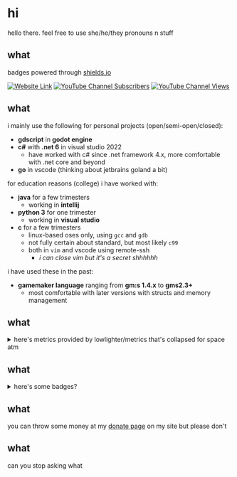 # hi
hello there. feel free to use she/he/they pronouns n stuff

## what
badges powered through [shields.io](https://shields.io)

[![Website Link](https://img.shields.io/badge/website-xubiod.net-blue)](https://xubiod.net) [![YouTube Channel Subscribers](https://img.shields.io/youtube/channel/subscribers/UCjOsw98p4g5jQqSPqqmD_9A?style=flat)](https://youtube.com/channel/UCjOsw98p4g5jQqSPqqmD_9A/) [![YouTube Channel Views](https://img.shields.io/youtube/channel/views/UCjOsw98p4g5jQqSPqqmD_9A?style=flat)](https://youtube.com/channel/UCjOsw98p4g5jQqSPqqmD_9A/)

## what
i mainly use the following for personal projects (open/semi-open/closed):

- **gdscript** in **godot engine**
- **c#** with **.net 6** in visual studio 2022
  - have worked with c# since .net framework 4.x, more comfortable with .net core and beyond
- **go** in vscode (thinking about jetbrains goland a bit)

for education reasons (college) i have worked with:

- **java** for a few trimesters
  - working in **intellij**
- **python 3** for one trimester
  - working in **visual studio**
- **c** for a few trimesters
  - linux-based oses only, using `gcc` and `gdb`
  - not fully certain about standard, but most likely `c99`
  - both in `vim` and vscode using remote-ssh
    - *i can close vim but it's a secret shhhhhh*

i have used these in the past:

- **gamemaker language** ranging from **gm:s 1.4.x** to **gms2.3+**
  - most comfortable with later versions with structs and memory management

## what

<details>
<summary>here's metrics provided by lowlighter/metrics that's collapsed for space atm</summary>

![Metrics](github-metrics.svg)

</details>

## what

<details>
  <summary>here's some badges?</summary>
  
  a more... comphrensive list of tools i use creatively overall is available [on my website](https://xubiod.net/tools)
  
  these came from https://badges.pages.dev/
  
  ### hardware/oses
  
  ![Apple Badge](https://img.shields.io/badge/Apple-000?logo=apple&logoColor=fff&style=flat)
  ![Elgato Badge](https://img.shields.io/badge/Elgato-101010?logo=elgato&logoColor=fff&style=flat)
  ![iOS Badge](https://img.shields.io/badge/iOS-000?logo=ios&logoColor=fff&style=flat)
  ![macOS Badge](https://img.shields.io/badge/macOS-000?logo=macos&logoColor=fff&style=flat)
  ![MSI Badge](https://img.shields.io/badge/MSI-F00?logo=msi&logoColor=fff&style=flat)
  ![Steam Deck Badge](https://img.shields.io/badge/Steam%20Deck-1A9FFF?logo=steamdeck&logoColor=fff&style=flat)
  ![Windows Badge](https://img.shields.io/badge/Windows-0078D6?logo=windows&logoColor=fff&style=flat)
  
  ### langs
  
  ![C Badge](https://img.shields.io/badge/C-A8B9CC?logo=c&logoColor=fff&style=flat)
  ![C Sharp Badge](https://img.shields.io/badge/C%20Sharp-239120?logo=csharp&logoColor=fff&style=flat)
  ![CSS3 Badge](https://img.shields.io/badge/CSS3-1572B6?logo=css3&logoColor=fff&style=flat)
  ![Git Badge](https://img.shields.io/badge/Git-F05032?logo=git&logoColor=fff&style=flat)
  ![Go Badge](https://img.shields.io/badge/Go-00ADD8?logo=go&logoColor=fff&style=flat)
  ![HTML5 Badge](https://img.shields.io/badge/HTML5-E34F26?logo=html5&logoColor=fff&style=flat)
  ![JavaScript Badge](https://img.shields.io/badge/JavaScript-F7DF1E?logo=javascript&logoColor=000&style=flat)
  ![Markdown Badge](https://img.shields.io/badge/Markdown-000?logo=markdown&logoColor=fff&style=flat)
  ![XAML Badge](https://img.shields.io/badge/XAML-0C54C2?logo=xaml&logoColor=fff&style=flat)
  
  ### regularly used softwares
  
  ![Affinity Badge](https://img.shields.io/badge/Affinity-222324?logo=affinity&logoColor=fff&style=flat)
  ![Aseprite Badge](https://img.shields.io/badge/Aseprite-7D929E?logo=aseprite&logoColor=fff&style=flat)
  ![Audacity Badge](https://img.shields.io/badge/Audacity-00C?logo=audacity&logoColor=fff&style=flat)
  ![Bitwarden Badge](https://img.shields.io/badge/Bitwarden-175DDC?logo=bitwarden&logoColor=fff&style=flat)
  ![Blender Badge](https://img.shields.io/badge/Blender-F5792A?logo=blender&logoColor=fff&style=flat)
  ![FFmpeg Badge](https://img.shields.io/badge/FFmpeg-007808?logo=ffmpeg&logoColor=fff&style=flat)
  ![FileZilla Badge](https://img.shields.io/badge/FileZilla-BF0000?logo=filezilla&logoColor=fff&style=flat)
  ![Firefox Browser Badge](https://img.shields.io/badge/Firefox%20Browser-FF7139?logo=firefoxbrowser&logoColor=fff&style=flat)
  ![Homebrew Badge](https://img.shields.io/badge/Homebrew-FBB040?logo=homebrew&logoColor=fff&style=flat)
  ![Itch.io Badge](https://img.shields.io/badge/Itch.io-FA5C5C?logo=itchdotio&logoColor=fff&style=flat)
  ![JetBrains Badge](https://img.shields.io/badge/JetBrains-000?logo=jetbrains&logoColor=fff&style=flat)
  ![Microsoft Office Badge](https://img.shields.io/badge/Microsoft%20Office-D83B01?logo=microsoftoffice&logoColor=fff&style=flat)
  ![OBS Studio Badge](https://img.shields.io/badge/OBS%20Studio-302E31?logo=obsstudio&logoColor=fff&style=flat)
  ![Tor Browser Badge](https://img.shields.io/badge/Tor%20Browser-7D4698?logo=torbrowser&logoColor=fff&style=flat)
  ![VirtualBox Badge](https://img.shields.io/badge/VirtualBox-183A61?logo=virtualbox&logoColor=fff&style=flat)
  ![Visual Studio Badge](https://img.shields.io/badge/Visual%20Studio-5C2D91?logo=visualstudio&logoColor=fff&style=flat)
  ![Visual Studio Code Badge](https://img.shields.io/badge/Visual%20Studio%20Code-007ACC?logo=visualstudiocode&logoColor=fff&style=flat)
  ![VLC media player Badge](https://img.shields.io/badge/VLC%20media%20player-F80?logo=vlcmediaplayer&logoColor=fff&style=flat)
  ![VMware Badge](https://img.shields.io/badge/VMware-607078?logo=vmware&logoColor=fff&style=flat)
  
  ### services
  
  ![Cloudflare Badge](https://img.shields.io/badge/Cloudflare-F38020?logo=cloudflare&logoColor=fff&style=flat)
  ![CodePen Badge](https://img.shields.io/badge/CodePen-000?logo=codepen&logoColor=fff&style=flat)
  ![Dependabot Badge](https://img.shields.io/badge/Dependabot-025E8C?logo=dependabot&logoColor=fff&style=flat)
  ![Discord Badge](https://img.shields.io/badge/Discord-5865F2?logo=discord&logoColor=fff&style=flat)
  ![DuckDuckGo Badge](https://img.shields.io/badge/DuckDuckGo-DE5833?logo=duckduckgo&logoColor=fff&style=flat)
  ![GitHub Badge](https://img.shields.io/badge/GitHub-181717?logo=github&logoColor=fff&style=flat)
  ![Gmail Badge](https://img.shields.io/badge/Gmail-EA4335?logo=gmail&logoColor=fff&style=flat)
  ![iCloud Badge](https://img.shields.io/badge/iCloud-3693F3?logo=icloud&logoColor=fff&style=flat)
  ![Internet Archive Badge](https://img.shields.io/badge/Internet%20Archive-666?logo=internetarchive&logoColor=fff&style=flat)
  ![Ko-fi Badge](https://img.shields.io/badge/Ko--fi-FF5E5B?logo=kofi&logoColor=fff&style=flat)
  ![MDN Web Docs Badge](https://img.shields.io/badge/MDN%20Web%20Docs-000?logo=mdnwebdocs&logoColor=fff&style=flat)
  ![OpenAI Badge](https://img.shields.io/badge/OpenAI-412991?logo=openai&logoColor=fff&style=flat)
  ![PayPal Badge](https://img.shields.io/badge/PayPal-00457C?logo=paypal&logoColor=fff&style=flat)
  ![Reddit Badge](https://img.shields.io/badge/Reddit-FF4500?logo=reddit&logoColor=fff&style=flat)
  ![Revolut Badge](https://img.shields.io/badge/Revolut-0075EB?logo=revolut&logoColor=fff&style=flat)
  ![Steam Badge](https://img.shields.io/badge/Steam-000?logo=steam&logoColor=fff&style=flat)
  ![SteamDB Badge](https://img.shields.io/badge/SteamDB-000?logo=steamdb&logoColor=fff&style=flat)
  ![The Spriters Resource Badge](https://img.shields.io/badge/The%20Spriters%20Resource-BE3939?logo=thespritersresource&logoColor=fff&style=flat)
  ![Tumblr Badge](https://img.shields.io/badge/Tumblr-36465D?logo=tumblr&logoColor=fff&style=flat)
  ![VirusTotal Badge](https://img.shields.io/badge/VirusTotal-394EFF?logo=virustotal&logoColor=fff&style=flat)
  ![Wolfram Badge](https://img.shields.io/badge/Wolfram-D10?logo=wolfram&logoColor=fff&style=flat)
  ![YouTube Badge](https://img.shields.io/badge/YouTube-F00?logo=youtube&logoColor=fff&style=flat)
  
  ### scp foundation on its own because it doesn't fit but i like it
  
  ![SCP Foundation Badge](https://img.shields.io/badge/SCP%20Foundation-FFF?logo=scpfoundation&logoColor=000&style=flat)
</details>

## what
you can throw some money at my [donate page](https://xubiod.net/donate/) on my site but please don't

## what
can you stop asking what

<!--
**xubiod/xubiod** is a ✨ _special_ ✨ repository because its `README.md` (this file) appears on your GitHub profile.

Here are some ideas to get you started:

- 🔭 I’m currently working on ...
- 🌱 I’m currently learning ...
- 👯 I’m looking to collaborate on ...
- 🤔 I’m looking for help with ...
- 💬 Ask me about ...
- 📫 How to reach me: ...
- 😄 Pronouns: ...
- ⚡ Fun fact: ...
-->
